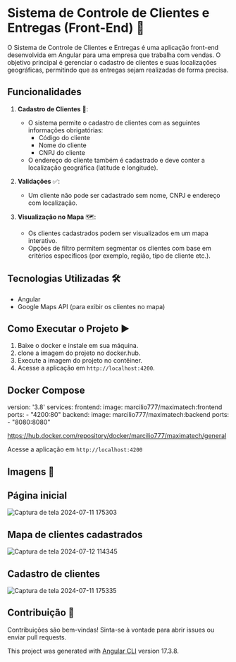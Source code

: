 
# Sistema de Controle de Clientes e Entregas (Front-End) 🚀



O Sistema de Controle de Clientes e Entregas é uma aplicação front-end desenvolvida em Angular para uma empresa que trabalha com vendas. O objetivo principal é gerenciar o cadastro de clientes e suas localizações geográficas, permitindo que as entregas sejam realizadas de forma precisa.

## Funcionalidades

1. **Cadastro de Clientes** 📝:
   - O sistema permite o cadastro de clientes com as seguintes informações obrigatórias:
     - Código do cliente
     - Nome do cliente
     - CNPJ do cliente
   - O endereço do cliente também é cadastrado e deve conter a localização geográfica (latitude e longitude).

2. **Validações** ✅:
   - Um cliente não pode ser cadastrado sem nome, CNPJ e endereço com localização.

3. **Visualização no Mapa** 🗺️:
   - Os clientes cadastrados podem ser visualizados em um mapa interativo.
   - Opções de filtro permitem segmentar os clientes com base em critérios específicos (por exemplo, região, tipo de cliente etc.).

## Tecnologias Utilizadas 🛠️

- Angular
- Google Maps API (para exibir os clientes no mapa)

## Como Executar o Projeto ▶️

1. Baixe o docker e instale em sua máquina.
2. clone a imagem do projeto no docker.hub.
3. Execute a imagem do projeto no contêiner.
4. Acesse a aplicação em `http://localhost:4200`.

## Docker Compose

version: '3.8'
services:
  frontend:
    image: marcilio777/maximatech:frontend
    ports:
      - "4200:80"
  backend:
    image: marcilio777/maximatech:backend
    ports:
      - "8080:8080"

https://hub.docker.com/repository/docker/marcilio777/maximatech/general

Acesse a aplicação em `http://localhost:4200`

## Imagens 🚀

## Página inicial
![Captura de tela 2024-07-11 175303](https://github.com/user-attachments/assets/a7a5c0b9-8a2f-415e-92e5-396762eda017)


## Mapa de clientes cadastrados
![Captura de tela 2024-07-12 114345](https://github.com/user-attachments/assets/02c4c807-b93d-4784-90ae-2ec08c1ed886)


## Cadastro de clientes
![Captura de tela 2024-07-11 175335](https://github.com/user-attachments/assets/b4e8c27b-217e-41cd-877e-9e286fbe10b0)


## Contribuição 🤝

Contribuições são bem-vindas! Sinta-se à vontade para abrir issues ou enviar pull requests.

This project was generated with [Angular CLI](https://github.com/angular/angular-cli) version 17.3.8.








